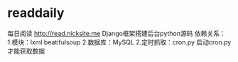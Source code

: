 readdaily
=========

每日阅读 http://read.nicksite.me Django框架搭建后台python源码
依赖关系：
1.模块：lxml beatifulsoup
2.数据库：MySQL
2.定时抓取：cron.py
启动cron.py才能获取数据
